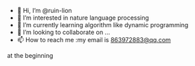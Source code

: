 - 👋 Hi, I’m @ruin-lion
- 👀 I’m interested in nature language processing
- 🌱 I’m currently learning algorithm like dynamic programming
- 💞️ I’m looking to collaborate on ...
- 📫 How to reach me :my email is 863972883@qq.com

<!---
ruin-lion/ruin-lion is a ✨ special ✨ repository because its `README.md` (this file) appears on your GitHub profile.
You can click the Preview link to take a look at your changes.
--->
at the beginning
